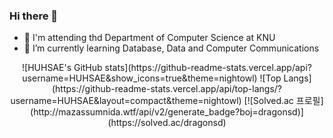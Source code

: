### Hi there 👋
  - 🧐 I'm attending thd Department of Computer Science at KNU
  - 🌱 I’m currently learning Database, Data and Computer Communications
<!--
**HUHSAE/HUHSAE** is a ✨ _special_ ✨ repository because its `README.md` (this file) appears on your GitHub profile.

Here are some ideas to get you started:

- 🔭 I’m currently working on ...
- 🌱 I’m currently learning ...
- 👯 I’m looking to collaborate on ...
- 🤔 I’m looking for help with ...
- 💬 Ask me about ...
- 📫 How to reach me: ...
- 😄 Pronouns: ...
- ⚡ Fun fact: ...
-->
<div align="center">
  ![HUHSAE's GitHub stats](https://github-readme-stats.vercel.app/api?username=HUHSAE&show_icons=true&theme=nightowl)
  ![Top Langs](https://github-readme-stats.vercel.app/api/top-langs/?username=HUHSAE&layout=compact&theme=nightowl)
  [![Solved.ac 프로필](http://mazassumnida.wtf/api/v2/generate_badge?boj=dragonsd)](https://solved.ac/dragonsd)
</div>
  
 
